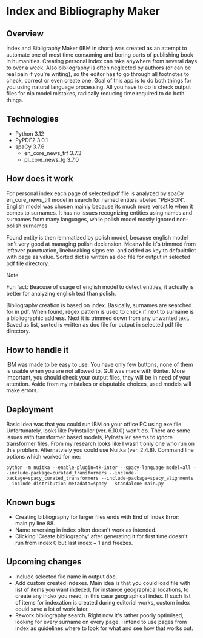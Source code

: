 # Index and Bibliography Maker
## Overview
Index and Bibligraphy Maker (IBM in short) was created as an attempt to automate one of most time consuming and boring parts of publishing book in humanities.
Creating personal index can take anywhere from several days to over a week. Also bibliography is often neglected by authors (or can be real pain if you're writing), so the editor has to go through all footnotes to check, correct or even create one.
Goal of this app is to do both things for you using natural language processing. All you have to do is check output files for nlp model mistakes, radically reducing time required to do both things.
## Technologies
- Python 3.12
- PyPDF2 3.0.1
- spaCy 3.7.6
    * en_core_news_trf 3.7.3
    * pl_core_news_lg 3.7.0
## How does it work
For personal index each page of selected pdf file is analyzed by spaCy en_core_news_trf model in search for named entites labeled "PERSON". English model was chosen mainly because its much more versatile when it comes to surnames. It has no issues recognizing entities using names and surnames from many languages, while polish model mostly ignored non-polish surnames.

Found entity is then lemmatized by polish model, because english model isn't very good at managing polish declension. Meanwhile it's trimmed from leftover punctuation, linebreaking signs etc. and added as key to defaultdict with page as value. Sorted dict is written as doc file for output in selected pdf file directory.
>[!NOTE]
>Fun fact: Beacuse of usage of english model to detect entities, it actually is better for analyzing english text than polish.

Bibliography creation is based on index. Basically, surnames are searched for in pdf. When found, regex pattern is used to check if next to surname is a bibliographic address. Next it is trimmed down from any unwanted text. Saved as list, sorted is written as doc file for output in selected pdf file directory.
## How to handle it
IBM was made to be easy to use. You have only few buttons, none of them is usable when you are not allowed to. GUI was made with tkinter.
More important, you should check your output files, they will be in need of your attention. Aside from my mistakes or disputable choices, used models will make errors.

## Deployment
Basic idea was that you could run IBM on your office PC using exe file. Unfortunately, looks like PyInstaller (ver. 6.10.0) won't do. There are some issues with transformer based models, PyInstaller seems to ignore transformer files. From my research looks like I wasn't only one who run on this problem. 
Alternatviely you could use Nuitka (ver. 2.4.8). Command line options which worked for me:
```
python -m nuitka --enable-plugin=tk-inter --spacy-language-model=all --include-package=curated_transformers --include-package=spacy_curated_transformers --include-package=spacy_alignments --include-distribution-metadata=spacy --standalone main.py
```
## Known bugs
- Creating bibliography for larger files ends with End of Index Error: main.py line 88.
- Name reversing in index often doesn't work as intended.
- Clicking 'Create bibliography' after generating it for first time doesn't run from index 0 but last index + 1 and freezes.

## Upcoming changes
- Include selected file name in output doc.
- Add custom created indexes. Main idea is that you could load file with list of items you want indexed, for instance geographical locations, to create any index you need, in this case geographical index. If such list of items for indexation is created during editorial works, custom index could save a lot of work later.
- Rework bibliography search. Right now it's rather poorly optimised, looking for every surname on every page. I intend to use pages from index as guidelines where to look for what and see how that works out. 
